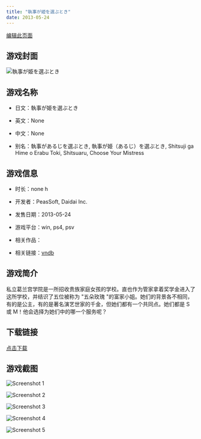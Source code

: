```yaml
---
title: "執事が姫を選ぶとき"
date: 2013-05-24
---
```

[编辑此页面](https://github.com/ACG-3/ADV3-source/blob/main/source/_posts/games/%E5%9F%B7%E4%BA%8B%E3%81%8C%E5%A7%AB%E3%82%92%E9%81%B8%E3%81%B6%E3%81%A8%E3%81%8D.md)

## 游戏封面

![執事が姫を選ぶとき](https%3A//pan.timero.xyz/onedrive/img_lib_001/%E5%9F%B7%E4%BA%8B%E3%81%8C%E5%A7%AB%E3%82%92%E9%81%B8%E3%81%B6%E3%81%A8%E3%81%8D_cover.avif)


## 游戏名称

- 日文：執事が姫を選ぶとき
- 英文：None
- 中文：None

- 别名：執事があるじを選ぶとき, 執事が姫（あるじ）を選ぶとき, Shitsuji ga Hime o Erabu Toki, Shitsuaru, Choose Your Mistress


## 游戏信息

- 时长：none h
- 开发者：PeasSoft, Daidai Inc.
- 发售日期：2013-05-24
- 游戏平台：win, ps4, psv
- 相关作品：

- 相关链接：[vndb](https://vndb.org/v10932)


## 游戏简介

私立葛兰宫学院是一所招收贵族家庭女孩的学校。直也作为管家拿着奖学金进入了这所学校，并结识了五位被称为 "五朵玫瑰 "的富家小姐。她们的背景各不相同，有的是公主，有的是著名演艺世家的千金，但她们都有一个共同点。她们都是 S 或 M！他会选择为她们中的哪一个服务呢？




## 下载链接

[点击下载](https://pan.timero.xyz/onedrive/adv_lib_001/%E5%9F%B7%E4%BA%8B%E3%81%8C%E5%A7%AB%E3%82%92%E9%81%B8%E3%81%B6%E3%81%A8%E3%81%8D)


## 游戏截图


![Screenshot 1](https%3A//pan.timero.xyz/onedrive/img_lib_001/%E5%9F%B7%E4%BA%8B%E3%81%8C%E5%A7%AB%E3%82%92%E9%81%B8%E3%81%B6%E3%81%A8%E3%81%8D_Screenshot_1.avif)

![Screenshot 2](https%3A//pan.timero.xyz/onedrive/img_lib_001/%E5%9F%B7%E4%BA%8B%E3%81%8C%E5%A7%AB%E3%82%92%E9%81%B8%E3%81%B6%E3%81%A8%E3%81%8D_Screenshot_2.avif)

![Screenshot 3](https%3A//pan.timero.xyz/onedrive/img_lib_001/%E5%9F%B7%E4%BA%8B%E3%81%8C%E5%A7%AB%E3%82%92%E9%81%B8%E3%81%B6%E3%81%A8%E3%81%8D_Screenshot_3.avif)

![Screenshot 4](https%3A//pan.timero.xyz/onedrive/img_lib_001/%E5%9F%B7%E4%BA%8B%E3%81%8C%E5%A7%AB%E3%82%92%E9%81%B8%E3%81%B6%E3%81%A8%E3%81%8D_Screenshot_4.avif)

![Screenshot 5](https%3A//pan.timero.xyz/onedrive/img_lib_001/%E5%9F%B7%E4%BA%8B%E3%81%8C%E5%A7%AB%E3%82%92%E9%81%B8%E3%81%B6%E3%81%A8%E3%81%8D_Screenshot_5.avif)


